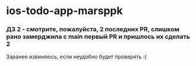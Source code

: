 # ios-todo-app-marsppk
### ДЗ 2 - смотрите, пожалуйста, 2 последних PR, слишком рано замерджила с main первый PR и пришлось их сделать 2
Заранее извиняюсь, если неудобно будет проверять :(
